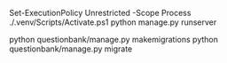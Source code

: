 Set-ExecutionPolicy Unrestricted -Scope Process
.\/.venv/Scripts/Activate.ps1
python manage.py runserver

python questionbank/manage.py makemigrations
python questionbank/manage.py migrate
